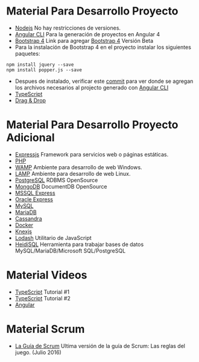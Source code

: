# **Material Para Desarrollo Proyecto**
* [Nodejs](https://nodejs.org/es/) No hay restricciones de versiones.
* [Angular CLI](https://cli.angular.io/) Para la generación de proyectos en Angular 4
* [Bootstrap 4](https://stackoverflow.com/questions/37649164/how-to-add-bootstrap-to-an-angular-cli-project) Link para agregar [Bootstrap 4](https://getbootstrap.com/) Versión Beta
* Para la instalación de Bootstrap 4 en el proyecto instalar los siguientes paquetes:
```npm
npm install jquery --save
npm install popper.js --save
```
  * Despues de instalado, verificar este [commit](https://github.com/jsolisu/scrum-a4b4/commit/a2f525fdd7ed531f6ec08fb13b0cba8f3c48a2a4) para ver donde se agregan los archivos necesarios al projecto generado con [Angular CLI](https://cli.angular.io/)
* [TypeScript](https://www.typescriptlang.org/)
* [Drag & Drop](https://github.com/ObaidUrRehman/ng2-drag-drop)

# **Material Para Desarrollo Proyecto Adicional**
* [Expressjs](https://expressjs.com/) Framework para servicios web o páginas estáticas.
* [PHP](http://php.net/)
* [WAMP](http://www.wampserver.com/en/) Ambiente para desarrollo de web Windows.
* [LAMP](https://www.linux.com/learn/easy-lamp-server-installation) Ambiente para desarrollo de web Linux.
* [PostgreSQL](https://www.postgresql.org/) RDBMS OpenSource
* [MongoDB](https://www.mongodb.com/) DocumentDB OpenSource
* [MSSQL Express](https://www.microsoft.com/en-us/sql-server/sql-server-editions-express)
* [Oracle Express](http://www.oracle.com/technetwork/database/database-technologies/express-edition/overview/index.html)
* [MySQL](https://www.mysql.com/)
* [MariaDB](https://mariadb.org/)
* [Cassandra](http://cassandra.apache.org/)
* [Docker](https://www.docker.com/)
* [Knexjs](http://knexjs.org/)
* [Lodash](https://lodash.com/) Utilitario de JavaScript
* [HeidiSQL](https://www.heidisql.com) Herramienta para trabajar bases de datos MySQL/MariaDB/Microsoft SQL/PostgreSQL

# **Material Videos**
* [TypeScript](https://www.youtube.com/playlist?list=PLBdkl5-ytBTw28OJMumO-iUxYnShbhqwO) Tutorial #1
* [TypeScript](https://www.youtube.com/playlist?list=PLCKuOXG0bPi2J-C0WPRZdHTG6pareIvV2) Tutorial #2
* [Angular](https://www.youtube.com/watch?v=Opw89_JqzgA&index=2&list=PLYPjmy5IVxT8-9vxaY4BHRB9wlzUgPzD1)

# **Material Scrum**
* [La Guía de Scrum](http://www.scrumguides.org/docs/scrumguide/v2016/2016-Scrum-Guide-Spanish.pdf#zoom=100) Ultima versión de la guía de Scrum: Las reglas del juego. (Julio 2016)
